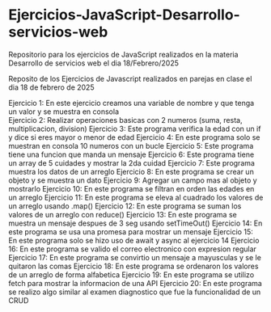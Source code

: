 # Ejercicios-JavaScript-Desarrollo-servicios-web
Repositorio para los ejercicios de JavaScript realizados en la materia Desarrollo de servicios web el dia 18/Febrero/2025

Reposito de los Ejercicios de Javascript realizados en parejas en clase el dia 18 de febrero de 2025

Ejercicio 1:
En este ejercicio creamos una variable de nombre y que tenga un valor y se muestra en consola                                     
Ejercicio 2:
Realizar operaciones basicas con 2 numeros (suma, resta, multiplicacion, division)
Ejercicio 3:
Este programa verifica la edad con un if y dice si eres mayor o menor de edad
Ejercicio 4:
En este programa solo se muestran en consola 10 numeros con un bucle
Ejercicio 5:
Este programa tiene una funcion que manda un mensaje 
Ejercicio 6:
Este programa tiene un array de 5 cuidades y mostrar la 2da cuidad
Ejercicio 7:
Este programa muestra los datos de un arreglo
Ejercicio 8:
En este programa se crear un objeto y se muestra un dato
Ejercicio 9:
Agregar un campo mas al objeto y mostrarlo
Ejercicio 10:
En este programa se filtran en orden las edades en un arreglo
Ejercicio 11:
En este programa se eleva al cuadrado los valores de un arreglo usando .map()
Ejercicio 12:
En este programa se suman los valores de un arreglo con reduce()
Ejercicio 13:
En este programa se muestra un mensaje despues de 3 seg usando setTimeOut()
Ejercicio 14:
En este programa se usa una promesa para mostrar un mensaje
Ejercicio 15:
En este programa solo se hizo uso de await y async al ejercicio 14
Ejercicio 16:
En este programa se valido el correo electronico con expresion regular
Ejercicio 17:
En este programa se convirtio un mensaje a mayusculas y se le quitaron las comas
Ejercicio 18:
En este programa se ordenaron los valores de un arreglo de forma alfabetica
Ejercicio 19:
En este programa se utilizo fetch para mostrar la informacion de una API
Ejercicio 20:
En este programa se realizo algo similar al examen diagnostico que fue la funcionalidad de un CRUD
